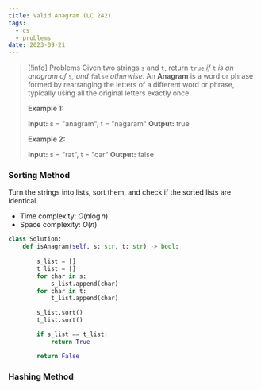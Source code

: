 ```yaml
---
title: Valid Anagram (LC 242)
tags:
  - cs
  - problems
date: 2023-09-21
---
```

>[!info] Problems
>Given two strings `s` and `t`, return `true` _if_ `t` _is an anagram of_ `s`_, and_ `false` _otherwise_.
>An **Anagram** is a word or phrase formed by rearranging the letters of a different word or phrase, typically using all the original letters exactly once.
>
>**Example 1:**
>
>**Input:** s = "anagram", t = "nagaram"
>**Output:** true
>
>**Example 2:**
>
>**Input:** s = "rat", t = "car"
>**Output:** false

### Sorting Method
Turn the strings into lists, sort them, and check if the sorted lists are identical.
- Time complexity: $O(n\log n)$
- Space complexity: $O(n)$
```python
class Solution:
    def isAnagram(self, s: str, t: str) -> bool:
        
        s_list = []
        t_list = []
        for char in s:
            s_list.append(char)
        for char in t:
            t_list.append(char)

        s_list.sort()
        t_list.sort()

        if s_list == t_list:
            return True

        return False
```

### Hashing Method
